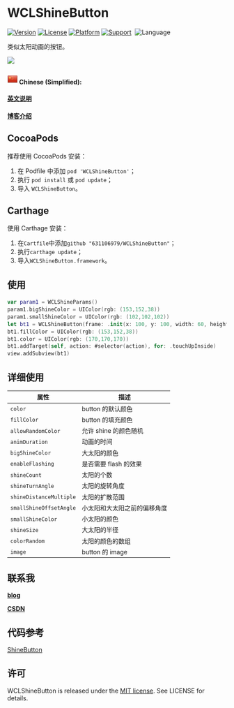 # WCLShineButton

[![Version](https://img.shields.io/cocoapods/v/WCLShineButton.svg?style=flat)](http://cocoapods.org/pods/WCLShineButton)
[![License](https://img.shields.io/cocoapods/l/WCLShineButton.svg?style=flat)](http://cocoapods.org/pods/WCLShineButton)
[![Platform](https://img.shields.io/cocoapods/p/WCLShineButton.svg?style=flat)](http://cocoapods.org/pods/WCLShineButton)
[![Support](https://img.shields.io/badge/support-iOS%208%2B%20-blue.svg?style=flat)](https://www.apple.com/nl/ios/) 
![Language](https://img.shields.io/badge/Language-%20swift%20%20-blue.svg)

类似太阳动画的按钮。

![](DemoGif.gif)

#### ![](https://raw.githubusercontent.com/gosquared/flags/master/flags/flags/shiny/24/China.png) **Chinese (Simplified)**: 
#### [英文说明](README.md)
#### [博客介绍](http://blog.csdn.net/wang631106979/article/details/55230455)

## **CocoaPods**

推荐使用 CocoaPods 安装：

1. 在 Podfile 中添加 `pod 'WCLShineButton'`；
2. 执行 `pod install` 或 `pod update`；
3. 导入 `WCLShineButton`。

## Carthage

使用 Carthage 安装：

1. 在`Cartfile`中添加`github "631106979/WCLShineButton"`；
2. 执行`carthage update`；
3. 导入`WCLShineButton.framework`。

## 使用

```swift
var param1 = WCLShineParams()
param1.bigShineColor = UIColor(rgb: (153,152,38))
param1.smallShineColor = UIColor(rgb: (102,102,102))
let bt1 = WCLShineButton(frame: .init(x: 100, y: 100, width: 60, height: 60), params: param1)
bt1.fillColor = UIColor(rgb: (153,152,38))
bt1.color = UIColor(rgb: (170,170,170))
bt1.addTarget(self, action: #selector(action), for: .touchUpInside)
view.addSubview(bt1)
```

## **详细使用**

| **属性**                 | **描述**                |
| ----------------------- | ----------------------- |
| `color`                 | button 的默认颜色         |
| `fillColor`             | button 的填充颜色         |
| `allowRandomColor`      | 允许 shine 的颜色随机      |
| `animDuration`          | 动画的时间                |
| `bigShineColor`         | 大太阳的颜色              |
| `enableFlashing`        | 是否需要 flash 的效果      |
| `shineCount`            | 太阳的个数                |
| `shineTurnAngle`        | 太阳的旋转角度             |
| `shineDistanceMultiple` | 太阳的扩散范围             |
| `smallShineOffsetAngle` | 小太阳和大太阳之前的偏移角度 |
| `smallShineColor`       | 小太阳的颜色              |
| `shineSize`             | 大太阳的半径              |
| `colorRandom`           | 太阳的颜色的数组           |
| `image`                 | button 的 image         |

## **联系我**

**[blog](http:blog.imwcl.com)**

**[CSDN](http://blog.csdn.net/wang631106979)**

## 代码参考

[ShineButton](https://github.com/ChadCSong/ShineButton)

## **许可**

WCLShineButton is released under the [MIT license](https://github.com/631106979/WCLShineButton/blob/master/LICENSE). See LICENSE for details.
